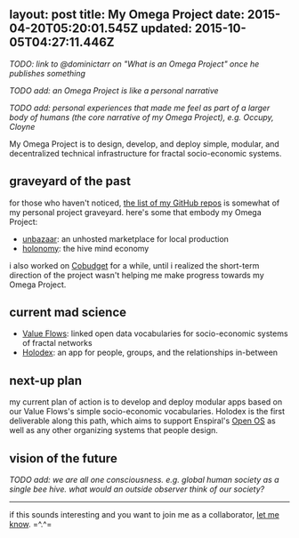 layout: post
title: My Omega Project
date: 2015-04-20T05:20:01.545Z
updated: 2015-10-05T04:27:11.446Z
---
_TODO: link to @dominictarr on "What is an Omega Project" once he publishes something_

_TODO add: an Omega Project is like a personal narrative_

_TODO add: personal experiences that made me feel as part of a larger body of humans (the core narrative of my Omega Project), e.g. Occupy, Cloyne_

My Omega Project is to design, develop, and deploy simple, modular, and decentralized technical infrastructure for fractal socio-economic systems.

## graveyard of the past

for those who haven't noticed, [the list of my GitHub repos](https://github.com/ahdinosaur?tab=repositories) is somewhat of my personal project graveyard. here's some that embody my Omega Project:

- [unbazaar](http://dinosaur.is/unbazaar/docs/): an unhosted marketplace for local production
- [holonomy](http://holonomy.is/): the hive mind economy

i also worked on [Cobudget](http://cobudget.co) for a while, until i realized the short-term direction of the project wasn't helping me make progress towards my Omega Project.

## current mad science

- [Value Flows](https://github.com/valueflows/valueflows/): linked open data vocabularies for socio-economic systems of fractal networks
- [Holodex](https://github.com/open-app/holodex): an app for people, groups, and the relationships in-between

## next-up plan

my current plan of action is to develop and deploy modular apps based on our Value Flows's simple socio-economic vocabularies. Holodex is the first deliverable along this path, which aims to support Enspiral's [Open OS](https://enspiral.gitbooks.io/os/content/en/index.html) as well as any other organizing systems that people design.

## vision of the future

_TODO add: we are all one consciousness. e.g. global human society as a single bee hive. what would an outside observer think of our society?_


---

if this sounds interesting and you want to join me as a collaborator, [let me know](http://dinosaur.is). =^.^=
